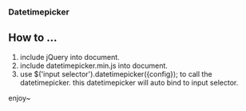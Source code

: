 ### Datetimepicker

## How to ...
 1. include jQuery into document.
 2. include datetimepicker.min.js into document.
 3. use $('input selector').datetimepicker({config}); to call the datetimepicker. this datetimepicker will auto bind to input selector.

enjoy~
